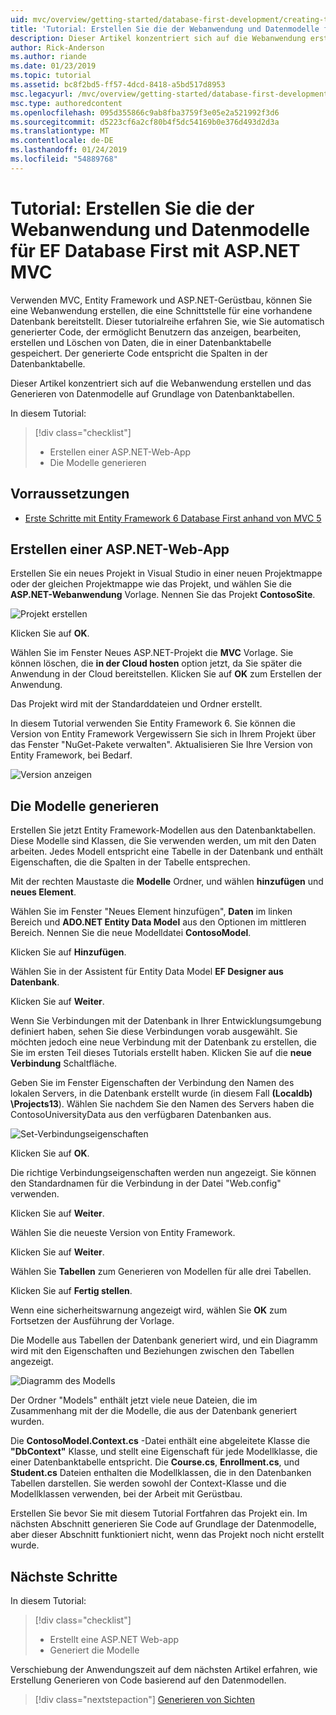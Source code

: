 ```yaml
---
uid: mvc/overview/getting-started/database-first-development/creating-the-web-application
title: 'Tutorial: Erstellen Sie die der Webanwendung und Datenmodelle für EF Database First mit ASP.NET MVC'
description: Dieser Artikel konzentriert sich auf die Webanwendung erstellen und das Generieren von Datenmodelle auf Grundlage von Datenbanktabellen.
author: Rick-Anderson
ms.author: riande
ms.date: 01/23/2019
ms.topic: tutorial
ms.assetid: bc8f2bd5-ff57-4dcd-8418-a5bd517d8953
msc.legacyurl: /mvc/overview/getting-started/database-first-development/creating-the-web-application
msc.type: authoredcontent
ms.openlocfilehash: 095d355866c9ab8fba3759f3e05e2a521992f3d6
ms.sourcegitcommit: d5223cf6a2cf80b4f5dc54169b0e376d493d2d3a
ms.translationtype: MT
ms.contentlocale: de-DE
ms.lasthandoff: 01/24/2019
ms.locfileid: "54889768"
---
```

# <a name="tutorial-create-the-the-web-application-and-data-models-for-ef-database-first-with-aspnet-mvc"></a>Tutorial: Erstellen Sie die der Webanwendung und Datenmodelle für EF Database First mit ASP.NET MVC

 Verwenden MVC, Entity Framework und ASP.NET-Gerüstbau, können Sie eine Webanwendung erstellen, die eine Schnittstelle für eine vorhandene Datenbank bereitstellt. Dieser tutorialreihe erfahren Sie, wie Sie automatisch generierter Code, der ermöglicht Benutzern das anzeigen, bearbeiten, erstellen und Löschen von Daten, die in einer Datenbanktabelle gespeichert. Der generierte Code entspricht die Spalten in der Datenbanktabelle.

Dieser Artikel konzentriert sich auf die Webanwendung erstellen und das Generieren von Datenmodelle auf Grundlage von Datenbanktabellen.

In diesem Tutorial:

> [!div class="checklist"]
> * Erstellen einer ASP.NET-Web-App
> * Die Modelle generieren

## <a name="prerequisites"></a>Vorraussetzungen

* [Erste Schritte mit Entity Framework 6 Database First anhand von MVC 5](setting-up-database.md)

## <a name="create-an-aspnet-web-app"></a>Erstellen einer ASP.NET-Web-App

Erstellen Sie ein neues Projekt in Visual Studio in einer neuen Projektmappe oder der gleichen Projektmappe wie das Projekt, und wählen Sie die **ASP.NET-Webanwendung** Vorlage. Nennen Sie das Projekt **ContosoSite**.

![Projekt erstellen](creating-the-web-application/_static/image1.png)

Klicken Sie auf **OK**.

Wählen Sie im Fenster Neues ASP.NET-Projekt die **MVC** Vorlage. Sie können löschen, die **in der Cloud hosten** option jetzt, da Sie später die Anwendung in der Cloud bereitstellen. Klicken Sie auf **OK** zum Erstellen der Anwendung.

Das Projekt wird mit der Standarddateien und Ordner erstellt.

In diesem Tutorial verwenden Sie Entity Framework 6. Sie können die Version von Entity Framework Vergewissern Sie sich in Ihrem Projekt über das Fenster "NuGet-Pakete verwalten". Aktualisieren Sie Ihre Version von Entity Framework, bei Bedarf.

![Version anzeigen](creating-the-web-application/_static/image3.png)

## <a name="generate-the-models"></a>Die Modelle generieren

Erstellen Sie jetzt Entity Framework-Modellen aus den Datenbanktabellen. Diese Modelle sind Klassen, die Sie verwenden werden, um mit den Daten arbeiten. Jedes Modell entspricht eine Tabelle in der Datenbank und enthält Eigenschaften, die die Spalten in der Tabelle entsprechen.

Mit der rechten Maustaste die **Modelle** Ordner, und wählen **hinzufügen** und **neues Element**.

Wählen Sie im Fenster "Neues Element hinzufügen", **Daten** im linken Bereich und **ADO.NET Entity Data Model** aus den Optionen im mittleren Bereich. Nennen Sie die neue Modelldatei **ContosoModel**.

Klicken Sie auf **Hinzufügen**.

Wählen Sie in der Assistent für Entity Data Model **EF Designer aus Datenbank**.

Klicken Sie auf **Weiter**.

Wenn Sie Verbindungen mit der Datenbank in Ihrer Entwicklungsumgebung definiert haben, sehen Sie diese Verbindungen vorab ausgewählt. Sie möchten jedoch eine neue Verbindung mit der Datenbank zu erstellen, die Sie im ersten Teil dieses Tutorials erstellt haben. Klicken Sie auf die **neue Verbindung** Schaltfläche.

Geben Sie im Fenster Eigenschaften der Verbindung den Namen des lokalen Servers, in die Datenbank erstellt wurde (in diesem Fall **(Localdb) \Projects13**). Wählen Sie nachdem Sie den Namen des Servers haben die ContosoUniversityData aus den verfügbaren Datenbanken aus.

![Set-Verbindungseigenschaften](creating-the-web-application/_static/image8.png)

Klicken Sie auf **OK**.

Die richtige Verbindungseigenschaften werden nun angezeigt. Sie können den Standardnamen für die Verbindung in der Datei "Web.config" verwenden.

Klicken Sie auf **Weiter**.

Wählen Sie die neueste Version von Entity Framework.

Klicken Sie auf **Weiter**.

Wählen Sie **Tabellen** zum Generieren von Modellen für alle drei Tabellen.

Klicken Sie auf **Fertig stellen**.

Wenn eine sicherheitswarnung angezeigt wird, wählen Sie **OK** zum Fortsetzen der Ausführung der Vorlage.

Die Modelle aus Tabellen der Datenbank generiert wird, und ein Diagramm wird mit den Eigenschaften und Beziehungen zwischen den Tabellen angezeigt.

![Diagramm des Modells](creating-the-web-application/_static/image11.png)

Der Ordner "Models" enthält jetzt viele neue Dateien, die im Zusammenhang mit der die Modelle, die aus der Datenbank generiert wurden.

Die **ContosoModel.Context.cs** -Datei enthält eine abgeleitete Klasse die **"DbContext"** Klasse, und stellt eine Eigenschaft für jede Modellklasse, die einer Datenbanktabelle entspricht. Die **Course.cs**, **Enrollment.cs**, und **Student.cs** Dateien enthalten die Modellklassen, die in den Datenbanken Tabellen darstellen. Sie werden sowohl der Context-Klasse und die Modellklassen verwenden, bei der Arbeit mit Gerüstbau.

Erstellen Sie bevor Sie mit diesem Tutorial Fortfahren das Projekt ein. Im nächsten Abschnitt generieren Sie Code auf Grundlage der Datenmodelle, aber dieser Abschnitt funktioniert nicht, wenn das Projekt noch nicht erstellt wurde.

## <a name="next-steps"></a>Nächste Schritte

In diesem Tutorial:

> [!div class="checklist"]
> * Erstellt eine ASP.NET Web-app
> * Generiert die Modelle

Verschiebung der Anwendungszeit auf dem nächsten Artikel erfahren, wie Erstellung Generieren von Code basierend auf den Datenmodellen.
> [!div class="nextstepaction"]
> [Generieren von Sichten](generating-views.md)